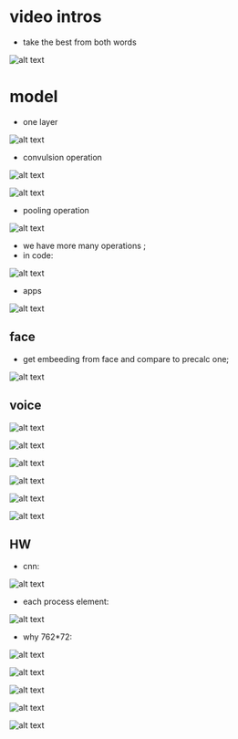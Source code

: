 # video intros

* take the best from both words

![alt text](image.png)

# model

* one layer

![alt text](image-2.png)

* convulsion operation

![alt text](image-3.png)

![alt text](image-4.png)

* pooling operation

![alt text](image-5.png)

* we have more many operations ;
* in code:

![alt text](image-6.png)

* apps

![alt text](image-7.png)

## face

* get embeeding from face and compare to precalc one;

![alt text](image-1.png)

## voice

![alt text](image-10.png)

![alt text](image-8.png)

![alt text](image-9.png)

![alt text](image-11.png)

![alt text](image-12.png)

![alt text](image-21.png)


## HW

* cnn:

![alt text](image-14.png)

* each process element:

![alt text](image-15.png)

* why 762*72:

![alt text](image-16.png)

![alt text](image-17.png)

![alt text](image-18.png)

![alt text](image-19.png)

![alt text](image-20.png)